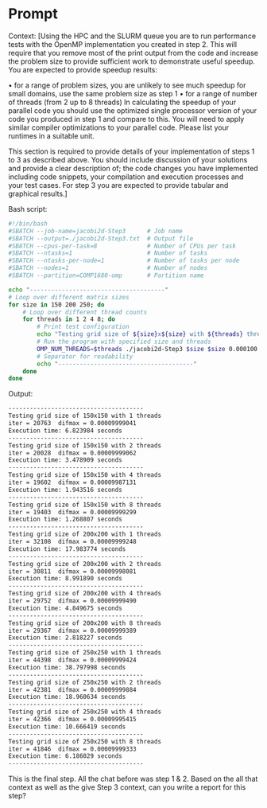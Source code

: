 # Prompt

Context: [Using the HPC and the SLURM queue you are to run performance tests with the OpenMP implementation you created in step 2. This will require that you remove most of the print output from the code and increase the problem size to provide sufficient work to demonstrate useful speedup. You are expected to provide speedup results:

• for a range of problem sizes, you are unlikely to see much speedup for small domains, use the same problem size as step 1
• for a range of number of threads (from 2 up to 8 threads) In calculating the speedup of your parallel code you should use the optimized single processor version of your code you produced in step 1 and compare to this. You will need to apply similar compiler optimizations to your parallel code. Please list your runtimes in a suitable unit.

This section is required to provide details of your implementation of steps 1 to 3 as described above. You should include discussion of your solutions and provide a clear description of; the code changes you have implemented including code snippets, your compilation and execution processes and your test cases. For step 3 you are expected to provide tabular and graphical results.]

Bash script:

```bash
#!/bin/bash
#SBATCH --job-name=jacobi2d-Step3      # Job name
#SBATCH --output=./jacobi2d-Step3.txt  # Output file
#SBATCH --cpus-per-task=8              # Number of CPUs per task
#SBATCH --ntasks=1                     # Number of tasks
#SBATCH --ntasks-per-node=1            # Number of tasks per node
#SBATCH --nodes=1                      # Number of nodes
#SBATCH --partition=COMP1680-omp       # Partition name

echo "--------------------------------------"
# Loop over different matrix sizes
for size in 150 200 250; do
    # Loop over different thread counts
    for threads in 1 2 4 8; do
        # Print test configuration
        echo "Testing grid size of ${size}x${size} with ${threads} threads"
        # Run the program with specified size and threads
        OMP_NUM_THREADS=$threads ./jacobi2d-Step3 $size $size 0.000100
        # Separator for readability
        echo "--------------------------------------"
    done
done
```

Output:

```txt
--------------------------------------
Testing grid size of 150x150 with 1 threads
iter = 20763  difmax = 0.00009999041
Execution time: 6.823984 seconds
--------------------------------------
Testing grid size of 150x150 with 2 threads
iter = 20028  difmax = 0.00009999062
Execution time: 3.478909 seconds
--------------------------------------
Testing grid size of 150x150 with 4 threads
iter = 19602  difmax = 0.00009987131
Execution time: 1.943516 seconds
--------------------------------------
Testing grid size of 150x150 with 8 threads
iter = 19403  difmax = 0.00009999299
Execution time: 1.268807 seconds
--------------------------------------
Testing grid size of 200x200 with 1 threads
iter = 32108  difmax = 0.00009999248
Execution time: 17.983774 seconds
--------------------------------------
Testing grid size of 200x200 with 2 threads
iter = 30811  difmax = 0.00009998081
Execution time: 8.991890 seconds
--------------------------------------
Testing grid size of 200x200 with 4 threads
iter = 29752  difmax = 0.00009999490
Execution time: 4.849675 seconds
--------------------------------------
Testing grid size of 200x200 with 8 threads
iter = 29367  difmax = 0.00009999389
Execution time: 2.818227 seconds
--------------------------------------
Testing grid size of 250x250 with 1 threads
iter = 44398  difmax = 0.00009999424
Execution time: 38.797998 seconds
--------------------------------------
Testing grid size of 250x250 with 2 threads
iter = 42381  difmax = 0.00009999884
Execution time: 18.960634 seconds
--------------------------------------
Testing grid size of 250x250 with 4 threads
iter = 42366  difmax = 0.00009995415
Execution time: 10.666419 seconds
--------------------------------------
Testing grid size of 250x250 with 8 threads
iter = 41846  difmax = 0.00009999333
Execution time: 6.186029 seconds
--------------------------------------
```

This is the final step. All the chat before was step 1 & 2. Based on the all that context as well as the give Step 3 context, can you write a report for this step?
